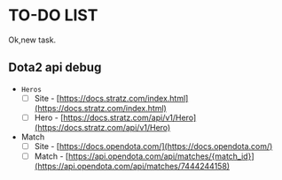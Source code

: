 # TO-DO LIST

Ok,new task.


## Dota2 api debug


- `Heros`
  - [ ] Site - [https://docs.stratz.com/index.html](https://docs.stratz.com/index.html)
  - [ ] Hero - [https://docs.stratz.com/api/v1/Hero](https://docs.stratz.com/api/v1/Hero)
- Match
  - [ ] Site - [https://docs.opendota.com/](https://docs.opendota.com/)
  - [ ] Match - [https://api.opendota.com/api/matches/{match_id}](https://api.opendota.com/api/matches/7444244158)
